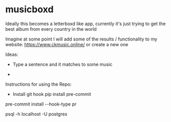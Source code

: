 # musicboxd

Ideally this becomes a letterboxd like app, currently it's just trying to get the best album from every country in the world


Imagine at some point I will add some of the results / functionality to my website:
https://www.ckmusic.online/
or create a new one


Ideas:

- Type a sentence and it matches to some music

- 

Instructions for using the Repo:

- Install git hook
pip install pre-commit

pre-commit install --hook-type pr

psql -h localhost -U postgres
